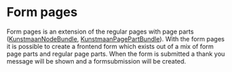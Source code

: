 # Form pages
Form pages is an extension of the regular pages with page parts ([KunstmaanNodeBundle](https://github.com/Kunstmaan/KunstmaanNodeBundle), [KunstmaanPagePartBundle](https://github.com/Kunstmaan/KunstmaanPagePartBundle)). With the form pages it is possible to create a frontend form which exists out of a mix of form page parts and regular page parts. When the form is submitted a thank you message will be shown and a formsubmission will be created.



